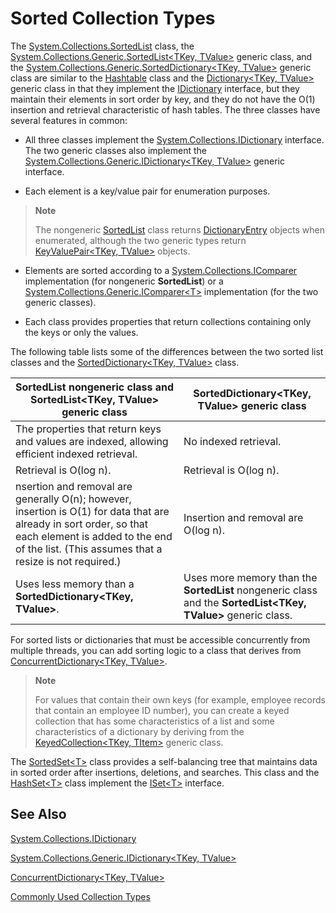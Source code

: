 # Sorted Collection Types  
 
 The [System.Collections.SortedList](http://dotnet.github.io/api/System.Collections.SortedList.html) class, the [System.Collections.Generic.SortedList&lt;TKey, TValue&gt;](http://dotnet.github.io/api/System.Collections.Generic.SortedList%602.html) generic class, and the [System.Collections.Generic.SortedDictionary&lt;TKey, TValue&gt;](http://dotnet.github.io/api/System.Collections.Generic.SortedDictionary%602.html) generic class are similar to the [Hashtable](http://dotnet.github.io/api/System.Collections.Hashtable.html) class and the [Dictionary&lt;TKey, TValue&gt;](http://dotnet.github.io/api/System.Collections.Generic.Dictionary%602.html) generic class in that they implement the [IDictionary](http://dotnet.github.io/api/System.Collections.IDictionary.html) interface, but they maintain their elements in sort order by key, and they do not have the O(1) insertion and retrieval characteristic of hash tables. The three classes have several features in common:  

 *   All three classes implement the [System.Collections.IDictionary](http://dotnet.github.io/api/System.Collections.IDictionary.html) interface. The two generic classes also implement the [System.Collections.Generic.IDictionary&lt;TKey, TValue&gt;](http://dotnet.github.io/api/System.Collections.Generic.IDictionary%602.html) generic interface.  
 
 *   Each element is a key/value pair for enumeration purposes.   
  
> **Note**  
 >   
>The nongeneric [SortedList](http://dotnet.github.io/api/System.Collections.SortedList.html) class returns [DictionaryEntry](http://dotnet.github.io/api/System.Collections.DictionaryEntry.html) objects when enumerated, although the two generic types return [KeyValuePair&lt;TKey, TValue&gt;](http://dotnet.github.io/api/System.Collections.Generic.KeyValuePair%602.html) objects.  
   
*   Elements are sorted according to a [System.Collections.IComparer](http://dotnet.github.io/api/System.Collections.IComparer.html) implementation (for nongeneric **SortedList**) or a [System.Collections.Generic.IComparer&lt;T&gt;](http://dotnet.github.io/api/System.Collections.Generic.IComparer%601.html) implementation (for the two generic classes).  
   
 *   Each class provides properties that return collections containing only the keys or only the values.  
   
The following table lists some of the differences between the two sorted list classes and the [SortedDictionary&lt;TKey, TValue&gt;](http://dotnet.github.io/api/System.Collections.Generic.SortedDictionary%602.html) class.  
   
 **SortedList** nongeneric class and **SortedList&lt;TKey, TValue&gt;** generic class | **SortedDictionary&lt;TKey, TValue&gt;** generic class  
 --------------------------------------------------------------------------------- | ------------------------------  
 The properties that return keys and values are indexed, allowing efficient indexed retrieval. | No indexed retrieval.  
 Retrieval is O(log n). | Retrieval is O(log n).  
 nsertion and removal are generally O(n); however, insertion is O(1) for data that are already in sort order, so that each element is added to the end of the list. (This assumes that a resize is not required.) | Insertion and removal are O(log n).  
 Uses less memory than a **SortedDictionary&lt;TKey, TValue&gt;**. | Uses more memory than the **SortedList** nongeneric class and the **SortedList&lt;TKey, TValue&gt;** generic class.  
  
 For sorted lists or dictionaries that must be accessible concurrently from multiple threads, you can add sorting logic to a class that derives from [ConcurrentDictionary&lt;TKey, TValue&gt;](http://dotnet.github.io/api/System.Collections.Concurrent.ConcurrentDictionary%602.html).  
  
 > **Note**  
 >   
 >For values that contain their own keys (for example, employee records that contain an employee ID number), you can create a keyed collection that has some characteristics of a list and some characteristics of a dictionary by deriving from the [KeyedCollection&lt;TKey, TItem&gt;]() generic class.  
   
 The [SortedSet&lt;T&gt;](http://dotnet.github.io/api/System.Collections.Generic.SortedSet%601.html) class provides a self-balancing tree that maintains data in sorted order after insertions, deletions, and searches. This class and the [HashSet&lt;T&gt;](http://dotnet.github.io/api/System.Collections.Generic.HashSet%601.html) class implement the [ISet&lt;T&gt;](http://dotnet.github.io/api/System.Collections.Generic.ISet%601.html) interface.  
   
 ## See Also  
  
[System.Collections.IDictionary](http://dotnet.github.io/api/System.Collections.IDictionary.html)  
   
[System.Collections.Generic.IDictionary&lt;TKey, TValue&gt;](http://dotnet.github.io/api/System.Collections.Generic.IDictionary%602.html)  
   
[ConcurrentDictionary&lt;TKey, TValue&gt;](http://dotnet.github.io/api/System.Collections.Concurrent.ConcurrentDictionary%602.html)  
 
[Commonly Used Collection Types](commonlyUsedCollectionTypes.md) 
